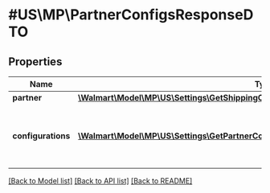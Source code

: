 # #US\MP\PartnerConfigsResponseDTO

## Properties

Name | Type | Description | Notes
------------ | ------------- | ------------- | -------------
**partner** | [**\Walmart\Model\MP\US\Settings\GetShippingConfigurations200ResponsePartner**](GetShippingConfigurations200ResponsePartner.md) |  | [optional]
**configurations** | [**\Walmart\Model\MP\US\Settings\GetPartnerConfigurations200ResponseConfigurationsInner[]**](GetPartnerConfigurations200ResponseConfigurationsInner.md) | List of seller configurations like Seller Account & feed throttling values | [optional]


[[Back to Model list]](../) [[Back to API list]](../../Api/US/MP) [[Back to README]](../../README.md)
